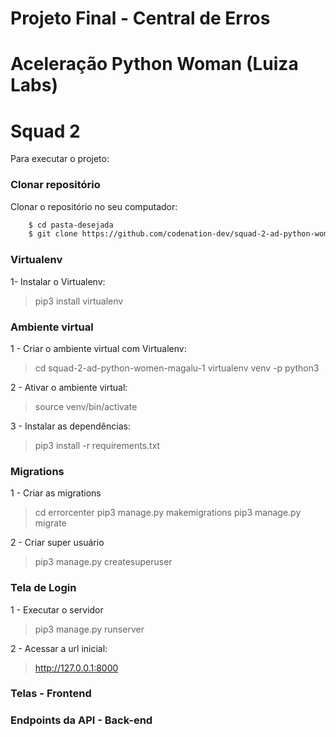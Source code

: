 # Projeto Final - Central de Erros
# Aceleração Python Woman (Luiza Labs) 
# Squad 2

Para executar o projeto:

### Clonar repositório

Clonar o repositório no seu computador:
```bash
    $ cd pasta-desejada
    $ git clone https://github.com/codenation-dev/squad-2-ad-python-women-magalu-1.git
```

### Virtualenv

1- Instalar o Virtualenv:
> pip3 install virtualenv

### Ambiente virtual

1 - Criar o ambiente virtual com Virtualenv:
> cd squad-2-ad-python-women-magalu-1
> virtualenv venv -p python3

2 - Ativar o ambiente virtual:
> source venv/bin/activate 

3 - Instalar as dependências:
> pip3 install -r requirements.txt

### Migrations

1 - Criar as migrations
> cd errorcenter
> pip3 manage.py makemigrations
> pip3 manage.py migrate

2 - Criar super usuário
> pip3 manage.py createsuperuser

### Tela de Login

1 - Executar o servidor
> pip3 manage.py runserver

2 - Acessar a url inicial:
> http://127.0.0.1:8000

### Telas - Frontend



### Endpoints da API - Back-end

